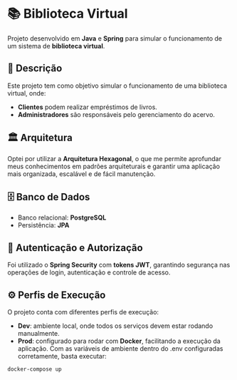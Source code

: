 # 📚 Biblioteca Virtual  

Projeto desenvolvido em **Java** e **Spring** para simular o funcionamento de um sistema de **biblioteca virtual**.  

## 📝 Descrição  
Este projeto tem como objetivo simular o funcionamento de uma biblioteca virtual, onde:  
- **Clientes** podem realizar empréstimos de livros.  
- **Administradores** são responsáveis pelo gerenciamento do acervo.  

## 🏛 Arquitetura  
Optei por utilizar a **Arquitetura Hexagonal**, o que me permite aprofundar meus conhecimentos em padrões arquiteturais e garantir uma aplicação mais organizada, escalável e de fácil manutenção.  

## 🗄 Banco de Dados  
- Banco relacional: **PostgreSQL**  
- Persistência: **JPA**  

## 🔐 Autenticação e Autorização  
Foi utilizado o **Spring Security** com **tokens JWT**, garantindo segurança nas operações de login, autenticação e controle de acesso.  

## ⚙️ Perfis de Execução  
O projeto conta com diferentes perfis de execução:  
- **Dev**: ambiente local, onde todos os serviços devem estar rodando manualmente.  
- **Prod**: configurado para rodar com **Docker**, facilitando a execução da aplicação. Com as variáveis de ambiente dentro do .env configuradas corretamente, basta executar:  

```bash
docker-compose up
